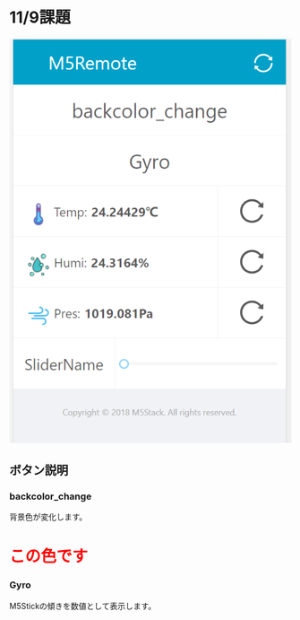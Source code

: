 # 11/9課題  
![画面](https://github.com/peechan/IoT2020/blob/main/%E3%82%AD%E3%83%A3%E3%83%97%E3%83%81%E3%83%A3.PNG?raw=true)  
## ボタン説明  
### backcolor_change
背景色が変化します。  
# <span style="color: red; ">この色です</span>  
### Gyro
M5Stickの傾きを数値として表示します。
